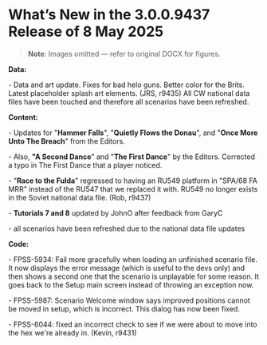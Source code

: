 # What’s New in the 3\.0\.0\.9437 Release of 8 May 2025

> **Note**: Images omitted — refer to original DOCX for figures.


__Data:__

\- Data and art update\. Fixes for bad helo guns\. Better color for the Brits\. Latest placeholder splash art elements\. \(JRS, r9435\)  All CW national data files have been touched and therefore all scenarios have been refreshed\.

__Content:__

\-  Updates for "__Hammer Falls__", "__Quietly Flows the Donau__", and "__Once More Unto The Breach__" from the Editors\.

\- Also, __"A Second Dance__" and "__The First Dance__" by the Editors\.  Corrected a typo in The First Dance that a player noticed\.

\- "__Race to the Fulda__" regressed to having an RU549 platform in "SPA/68 FA MRR" instead of the RU547 that we replaced it with\.  RU549 no longer exists in the Soviet national data file\. \(Rob, r9437\)

\- __Tutorials 7 and 8__ updated by JohnO after feedback from GaryC

\- all scenarios have been refreshed due to the national data file updates

__Code:__

\- FPSS\-5934: Fail more gracefully when loading an unfinished scenario file\.  It now displays the error message \(which is useful to the devs only\) and then shows a second one that the scenario is unplayable for some reason\.  It goes back to the Setup main screen instead of throwing an exception now\.

\- FPSS\-5987: Scenario Welcome window says improved positions cannot be moved in setup, which is incorrect\.  This dialog has now been fixed\.

\- FPSS\-6044: fixed an incorrect check to see if we were about to move into the hex we're already in\. \(Kevin, r9431\)

